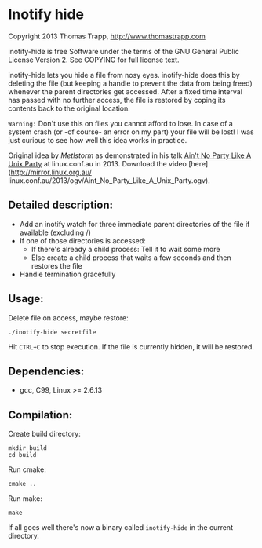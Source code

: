 Inotify hide
====================

Copyright 2013 Thomas Trapp, http://www.thomastrapp.com

inotify-hide is free Software under the terms of the GNU General Public License
Version 2. See COPYING for full license text.

inotify-hide lets you hide a file from nosy eyes. inotify-hide does this by 
deleting the file (but keeping a handle to prevent the data from being freed)
whenever the parent directories get accessed. After a fixed time interval has
passed with no further access, the file is restored by coping its contents
back to the original location.

`Warning:` Don't use this on files you cannot afford to lose. In case of a system
crash (or -of course- an error on my part) your file will be lost!
I was just curious to see how well this idea works in practice.

Original idea by *Metlstorm* as demonstrated in his talk [Ain't No Party Like 
A Unix Party](http://lca2013.linux.org.au/schedule/30244/view_talk) at 
linux.conf.au in 2013. Download the video [here](http://mirror.linux.org.au/
linux.conf.au/2013/ogv/Aint_No_Party_Like_A_Unix_Party.ogv).

Detailed description:
---------------------
- Add an inotify watch for three immediate parent directories of the file if 
  available (excluding /)
- If one of those directories is accessed:
  - If there's already a child process: Tell it to wait some more
  - Else create a child process that waits a few seconds and then restores the
    file
- Handle termination gracefully

Usage:
-------
  Delete file on access, maybe restore:

    ./inotify-hide secretfile

  Hit `CTRL+C` to stop execution. If the file is currently hidden, it will be restored.

Dependencies:
--------------
  *  gcc, C99, Linux >= 2.6.13

Compilation:
-------------
  Create build directory:

    mkdir build
    cd build

  Run cmake:

    cmake ..

  Run make:

    make

  If all goes well there's now a binary called `inotify-hide` in the current directory. 



